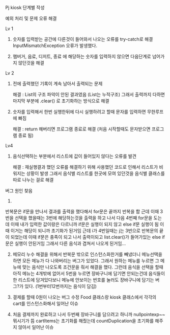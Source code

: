 Pj kiosk 단계별 작성

예외 처리 및 문제 오류 해결

Lv 1 

1. 숫자를 입력받는 공간에 다른것이 들어와서 나오는 오류를 try-catch로 해결
InputMismatchException 오류가 발생했다.

2. 햄버거, 음료, 디저트, 종료 에 해당하는 숫자를 입력하지 않으면 다음단계로 넘어가지 않던것을 해결

Lv 2 

1. 전에 출력했던 기록이 계속 남아서 출력되는 문제
   
   해결 : List의 구조 파악이 안된 결과였음 (List는 누적구조)
   그래서 출력까지 다하면 마지막 부분에 .clear() 로 초기화하는 방식으로 해결

2. 숫자를 입력해서 한번 실행한뒤에 다시 실행하려고 할때 문자를 입력하면 무한루프에 빠짐
   
   해결 : return 해버리면 프로그램 종료로 해결 (처음 시작할때도 문자받으면 프로그램 종료 됨)

Lv4

1. 음식선택하는 부분에서 리스트에 값이 들어있지 않다는 오류를 발견
   
   해결 : 재실행결과 했던 오류를 해결하기 위해 사용했던 코드로 인해서 리스트가 비워지는 상황이 발생
   그래서 음식별 리스트를 한곳에 모여 있던것을 음식별 클래스를 따로 나누는 걸로 해결

버그 원인 찾음

1.
반복문은 if문을 만나서 결과를 출력을 했다해서 for문은 끝까지 반복을 함 
근데 이때 3번을 선택을 했을때는 3번에 해당하는것을 출력을 하고 나서 
다음 4번째 for문을 도는데 이때 내가 입력한 값이랑은 다르니까 if문은 실행이 되지 않고
else if문 실행이 됨 이때 이거는 해당이 되니까 초기화가 된거임
근데 i가 4번일때는 j는 3번으로 반복문의 끝이 되었는데 이때 if문은 충족이 되고 나서 출력이되고
list.clear()가 들어가있는 else if문은 실행이 안된거임
그래서 다른 음식과 겹쳐서 나오게 된거임...

2. 메모리 누수 해결을 위해서 반복문 밖으로 인스턴스화한거를 빼냈더니 메뉴선택을 하면 모든 메뉴가 다 나와버리는 버그가 있었다.
그래서 원하는 메뉴를 누르면 그 메뉴에 맞는 음식만 나오도록 조건문을 줘서 해결을 했다. 
그런데 음식을 선택을 할때 아직 메뉴는 4개밖에 없어서 5번을 누르면 장바구니에 담기면 안되는건데 
음식들이 한 리스트에 담겨있다보니 메뉴에 안보이는 번호를 눌러도 장바구니에 담기는 버그?가 있다.
(1번부터12번까지는 음식이 담김)

3. 결제를 할때 0원이 나오는 버그 수정
 Food 클래스랑 kiosk 클래스에서 각각의 cart를 인스턴스화해서 일어난 이슈
4. 처음 결제까지 완료하고 나서 두번째 장바구니를 담으려고 하니까 nullpointexp~~뭐시기가 뜸
 cartItems는 초기화를 해줬는데 countDuplication을 초기화를 해주지 않아서 일어난 이슈
 
